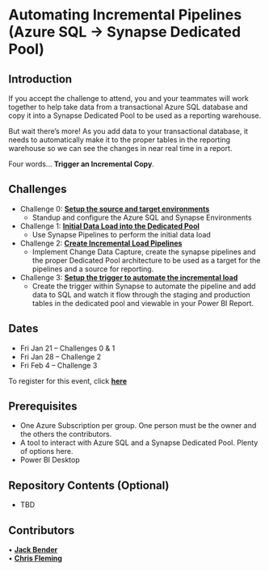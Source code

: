 # Automating Incremental Pipelines <br> (Azure SQL -> Synapse Dedicated Pool)

## Introduction
If you accept the challenge to attend, you and your teammates will work together to help take data from a transactional Azure SQL database and copy it into a Synapse Dedicated Pool to be used as a reporting warehouse.  

But wait there’s more!  As you add data to your transactional database, it needs to automatically make it to the proper tables in the reporting warehouse so we can see the changes in near real time in a report.  

Four words…  <B>Trigger an Incremental Copy</B>.

## Challenges
- Challenge 0: **[Setup the source and target environments](Student/Challenge-00.md)**
   - Standup and configure the Azure SQL and Synapse Environments
- Challenge 1: **[Initial Data Load into the Dedicated Pool](Student/Challenge-01.md)**
   - Use Synapse Pipelines to perform the initial data load
- Challenge 2: **[Create Incremental Load Pipelines](Student/Challenge-02.md)**
   - Implement Change Data Capture, create the synapse pipelines and the proper Dedicated Pool architecture to be used as a target for the pipelines and a source for reporting.
- Challenge 3: **[Setup the trigger to automate the incremental load](Student/Challenge-03.md)**
   - Create the trigger within Synapse to automate the pipeline and add data to SQL and watch it flow through the staging and production tables in the dedicated pool and viewable in your Power BI Report.


## Dates
- Fri Jan 21 – Challenges 0 & 1
- Fri Jan 28 – Challenge 2
- Fri Feb 4 – Challenge 3

To register for this event, click **[here](https://teams.microsoft.com/registration/v4j5cvGGr0GRqy180BHbRw,MvGvz8ieukqzOMToy2xPxQ,xXLpX8pPu0264Si6QfXk-Q,Y_EYn1V04UOccj8bblpv8g,T9X1CggkQEy8c2zLic56vw,jKFtVZW4UES1EZn2s5sUqQ?mode=read&tenantId=72f988bf-86f1-41af-91ab-2d7cd011db47)**

## Prerequisites
- One Azure Subscription per group.  One person must be the owner and the others the contributors.
- A tool to interact with Azure SQL and a Synapse Dedicated Pool.  Plenty of options here.
- Power BI Desktop

## Repository Contents (Optional)
- TBD

## Contributors
•	**[Jack Bender](https://www.linkedin.com/in/jack-bender/)**  <BR>
•	**[Chris Fleming](https://www.linkedin.com/in/chris-fleming/)**
